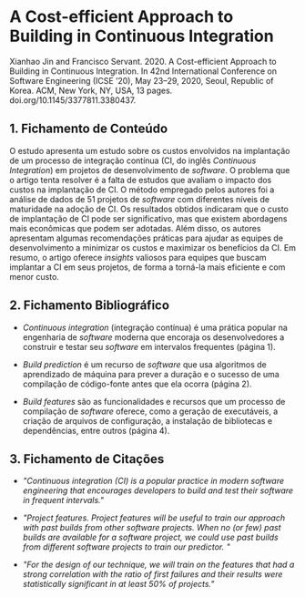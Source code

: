 # A Cost-efficient Approach to Building in Continuous Integration

Xianhao Jin and Francisco Servant. 2020. A Cost-efficient Approach to Building in Continuous Integration. In 42nd International Conference on Software Engineering (ICSE ’20), May 23–29, 2020, Seoul, Republic of Korea. ACM, New York, NY, USA, 13 pages. doi.org/10.1145/3377811.3380437.

## 1. Fichamento de Conteúdo

O estudo apresenta um estudo sobre os custos envolvidos na implantação de um processo de integração contínua (CI,  do inglês _Continuous Integration_) em projetos de desenvolvimento de _software_. O problema que o artigo tenta resolver é a falta de estudos que avaliam o impacto dos custos na implantação de CI. O método empregado pelos autores foi a análise de dados de 51 projetos de _software_ com diferentes níveis de maturidade na adoção de CI. Os resultados obtidos indicaram que o custo de implantação de CI pode ser significativo, mas que existem abordagens mais econômicas que podem ser adotadas. Além disso, os autores apresentam algumas recomendações práticas para ajudar as equipes de desenvolvimento a minimizar os custos e maximizar os benefícios da CI. Em resumo, o artigo oferece _insights_ valiosos para equipes que buscam implantar a CI em seus projetos, de forma a torná-la mais eficiente e com menor custo.

## 2. Fichamento Bibliográfico 

* _Continuous integration_ (integração contínua) é uma prática popular na engenharia de _software_ moderna que encoraja os desenvolvedores a construir e testar seu _software_ em intervalos frequentes (página 1).

* _Build prediction_ é um recurso de _software_ que usa algoritmos de aprendizado de máquina para prever a duração e o sucesso de uma compilação de código-fonte antes que ela ocorra (página 2).

* _Build features_ são as funcionalidades e recursos que um processo de compilação de _software_ oferece, como a geração de executáveis, a criação de arquivos de configuração, a instalação de bibliotecas e dependências, entre outros (página 4).

## 3. Fichamento de Citações 

* _"Continuous integration (CI) is a popular practice in modern software engineering that encourages developers to build and test their software in frequent intervals."_

* _"Project features. Project features will be useful to train our approach with past builds from other software projects. When no (or few) past builds are available for a software project, we could use past builds from different software projects to train our predictor. "_

* _"For the design of our technique, we will train on the features that had a strong correlation with the ratio of first failures and their results were statistically significant in at least 50% of projects."_